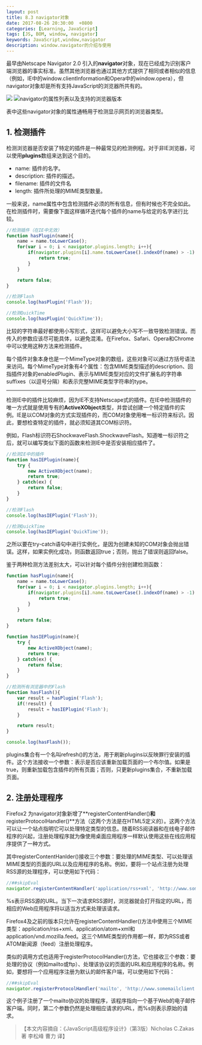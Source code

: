 ```yaml
---
layout: post
title: 8.3 navigator对象
date: 2017-08-26 20:30:00  +0800
categories: [Learning, JavaScript]
tags: [JS, BOM, window, navigator]
keywords: JavaScript,window,navigator
description: window.navigator的介绍与使用
---
```


最早由Netscape Navigator 2.0 引入的**navigator**对象，现在已经成为识别客户端浏览器的事实标准。虽然其他浏览器也通过其他方式提供了相同或者相似的信息（例如，IE中的window.clientInformation和Opera中的window.opera），但navigator对象却是所有支持JavaScript的浏览器所共有的。

![](https://ws3.sinaimg.cn/large/006tNc79gy1fixey6dygzj30zu0w0whc.jpg)
![navigator的属性列表以及支持的浏览器版本](https://ws4.sinaimg.cn/large/006tNc79gy1fixeyn4tbpj30zs0akdgj.jpg)

表中这些navigator对象的属性通畅用于检测显示网页的浏览器类型。

## 1. 检测插件

检测浏览器是否安装了特定的插件是一种最常见的检测例程。对于非IE浏览器，可以使用**plugins**数组来达到这个目的。

- name: 插件的名字。
- description: 插件的描述。
- filename: 插件的文件名
- length: 插件所处理的MIME类型数量。

一般来说，name属性中包含检测插件必须的所有信息，但有时候也不完全如此。在检测插件时，需要像下面这样循环迭代每个插件的name与给定的名字进行比较。

```js
//检测插件（在IE中无效）
function hasPlugin(name){
	name = name.toLowerCase();
	for(var i = 0; i < navigator.plugins.length; i++){
		if(navigator.plugins[i].name.toLowerCase().indexOf(name) > -1) {
			return true;
		}
	}

	return false;
}

//检测Flash
console.log(hasPlugin('Flash'));

//检测QuickTime
console.log(hasPlugin('QuickTime'));
```

比较的字符串最好都使用小写形式，这样可以避免大小写不一致导致检测错误。而传入的参数应该尽可能具体，以避免混淆。在Firefox、Safari、Opera和Chrome中可以使用这种方法来检测插件。

每个插件对象本身也是一个MimeType对象的数组，这些对象可以通过方括号语法来访问。每个MimeType对象有4个属性：包含MIME类型描述的description、回指插件对象的enabledPlugin、表示与MIME类型对应的文件扩展名的字符串suffixes（以逗号分隔）和表示完整MIME类型字符串的type。

---

检测IE中的插件比较麻烦，因为IE不支持Netscape式的插件。在IE中检测插件的唯一方式就是使用专有的**ActiveXObject**类型，并尝试创建一个特定插件的实例。IE是以COM对象的方式实现插件的，而COM对象使用唯一标识符来标识。因此，要想检查特定的插件，就必须知道其COM标识符。

例如，Flash标识符石ShockwaveFlash.ShockwaveFlash。知道唯一标识符之后，就可以编写类似下面的函数来检测IE中是否安装相应插件了。

```js
//检测IE中的插件
function hasIEPlugin(name){
	try {
		new ActiveXObject(name);
		return true;
	} catch(ex) {
		return false;
	}
}

//检测Flash
console.log(hasIEPlugin('Flash'));

//检测QuickTime
console.log(hasIEPlugin('QuickTime'));
```

之所以要在try-catch语句中进行实例化，是因为创建未知的COM对象会抛出错误。这样，如果实例化成功，则函数返回true；否则，抛出了错误则返回false。

鉴于两种检测方法差别太大，可以针对每个插件分别创建检测函数：

```js
function hasPlugin(name){
	name = name.toLowerCase();
	for(var i = 0; i < navigator.plugins.length; i++){
		if(navigator.plugins[i].name.toLowerCase().indexOf(name) > -1) {
			return true;
		}
	}

	return false;
}

function hasIEPlugin(name){
	try {
		new ActiveXObject(name);
		return true;
	} catch(ex) {
		return false;
	}
}

//检测所有浏览器中的Flash
function hasFlash(){
	var result = hasPlugin('Flash');
	if(!result) {
		result = hasIEPlugin('Flash');
	}

	return result;
}

console.log(hasFlash());
```

plugins集合有一个名叫refresh()的方法，用于刷新plugins以反映罪行安装的插件。这个方法接收一个参数：表示是否应该重新加载页面的一个布尔值。如果是true，则重新加载包含插件的所有页面；否则，只更新plugins集合，不重新加载页面。

## 2. 注册处理程序

Firefox2 为navigator对象新增了**registerContentHandler()**和**registerProtocolHandler()**方法（这两个方法是在HTML5定义的）。这两个方法可以让一个站点指明它可以处理特定类型的信息。随着RSS阅读器和在线电子邮件程序的兴起，注册处理程序就为像使用桌面应用程序一样默认使用这些在线应用程序提供了一种方式。

其中registerContentHanlder()接收三个参数：要处理的MIME类型、可以处理该MIME类型的页面的URL以及应用程序的名称。例如，要将一个站点注册为处理RSS源的处理程序，可以使用如下代码：

```js
//##skipEval
navigator.registerContentHandler('application/rss+xml', 'http://www.somereader.com?feed=%s', 'Some Reader');
```

%s表示RSS源的URL。当下一次请求RSS源时，浏览器就会打开指定的URL，而相应的Web应用程序将以适当方式来处理该请求。

Firefox4及之前的版本只允许在registerContentHandler()方法中使用三个MIME类型：application/rss+xml、application/atom+xml和application/vnd.mozilla.feed。这三个MIME类型的作用都一样，即为RSS或者ATOM新闻源（feed）注册处理程序。

类似的调用方式也适用于registerProtocolHandler()方法，它也接收三个参数：要处理的协议（例如mailto或ftp）、处理该协议的页面的URL和应用程序的名称。例如，要想将一个应用程序注册为默认的邮件客户端，可以使用如下代码：

```js
//##skipEval
navigator.registerProtocolHandler('mailto', 'http://www.somemailclient.com?cmd=%s', 'Some Mail cleint');
```
 
这个例子注册了一个mailto协议的处理程序，该程序指向一个基于Web的电子邮件客户端。同时，第二个参数仍然是处理相应请求的URL，而%s则表示原始的请求。

>【本文内容摘自：《JavaScript高级程序设计》（第3版）Nicholas C.Zakas 著   李松峰 曹力 译】